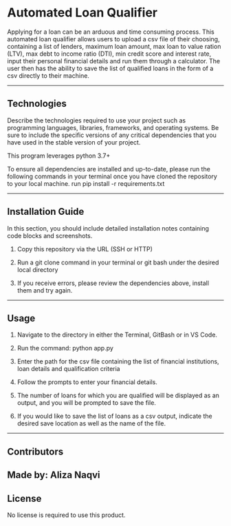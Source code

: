 # Automated Loan Qualifier

Applying for a loan can be an arduous and time consuming process. This automated loan qualifier allows users to upload a csv file of their choosing, containing a list of lenders, maximum loan amount, max loan to value ration (LTV), max debt to income ratio (DTI), min credit score and interest rate, input their personal financial details and run them through a calculator. The user then has the ability to save the list of qualified loans in the form of a csv directly to their machine.

---

## Technologies

Describe the technologies required to use your project such as programming languages, libraries, frameworks, and operating systems. Be sure to include the specific versions of any critical dependencies that you have used in the stable version of your project.

This program leverages python 3.7+

To ensure all dependencies are installed and up-to-date, please run the following commands in your terminal once you have cloned the repository to your local machine.
run pip install -r requirements.txt

---

## Installation Guide

In this section, you should include detailed installation notes containing code blocks and screenshots.
1. Copy this repository via the URL (SSH or HTTP)

2. Run a git clone command in your terminal or git bash under the desired local directory

3. If you receive errors, please review the dependencies above, install them and try again. 

---

## Usage

1. Navigate to the directory in either the Terminal, GitBash or in VS Code.

2. Run the command: python app.py

3. Enter the path for the csv file containing the list of financial institutions, loan details and qualification criteria
4. Follow the prompts to enter your financial details.

5. The number of loans for which you are qualified will be displayed as an output, and you will be prompted to save the file.

6. If you would like to save the list of loans as a csv output, indicate the desired save location as well as the name of the file.

---

## Contributors

Made by:
Aliza Naqvi
---

## License

No license is required to use this product.
